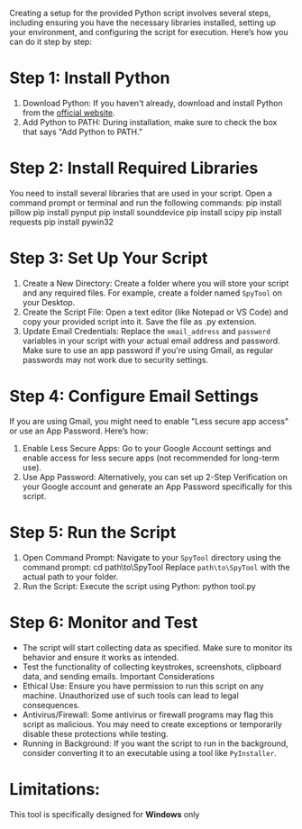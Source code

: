 Creating a setup for the provided Python script involves several steps, including ensuring you have the necessary libraries installed, setting up your environment, and configuring the script for execution. Here’s how you can do it step by step:
# Step 1: Install Python
1. Download Python: If you haven't already, download and install Python from the [official website](https://www.python.org/downloads/).
2. Add Python to PATH: During installation, make sure to check the box that says "Add Python to PATH."
# Step 2: Install Required Libraries
You need to install several libraries that are used in your script. Open a command prompt or terminal and run the following commands:
pip install pillow
pip install pynput
pip install sounddevice
pip install scipy
pip install requests
pip install pywin32
# Step 3: Set Up Your Script
1. Create a New Directory: Create a folder where you will store your script and any required files. For example, create a folder named `SpyTool` on your Desktop.
2. Create the Script File: Open a text editor (like Notepad or VS Code) and copy your provided script into it. Save the file as .py extension.
3. Update Email Credentials: Replace the `email_address` and `password` variables in your script with your actual email address and password. Make sure to use an app password if you're using Gmail, as regular passwords may not work due to security settings.
# Step 4: Configure Email Settings
If you are using Gmail, you might need to enable "Less secure app access" or use an App Password. Here’s how:

1. Enable Less Secure Apps: Go to your Google Account settings and enable access for less secure apps (not recommended for long-term use).
2. Use App Password: Alternatively, you can set up 2-Step Verification on your Google account and generate an App Password specifically for this script.
# Step 5: Run the Script
1. Open Command Prompt: Navigate to your `SpyTool` directory using the command prompt:
cd path\to\SpyTool
   Replace `path\to\SpyTool` with the actual path to your folder.
2. Run the Script: Execute the script using Python:
python tool.py
# Step 6: Monitor and Test
- The script will start collecting data as specified. Make sure to monitor its behavior and ensure it works as intended.
- Test the functionality of collecting keystrokes, screenshots, clipboard data, and sending emails.
 Important Considerations
- Ethical Use: Ensure you have permission to run this script on any machine. Unauthorized use of such tools can lead to legal consequences.
- Antivirus/Firewall: Some antivirus or firewall programs may flag this script as malicious. You may need to create exceptions or temporarily disable these protections while testing.
- Running in Background: If you want the script to run in the background, consider converting it to an executable using a tool like `PyInstaller`.
# Limitations:
This tool is specifically designed for **Windows** only

